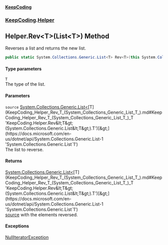 #### [KeepCoding](index.md 'index')
### [KeepCoding](KeepCoding.md 'KeepCoding').[Helper](KeepCoding_Helper.md 'KeepCoding.Helper')
## Helper.Rev&lt;T&gt;(List&lt;T&gt;) Method
Reverses a list and returns the new list.  
```csharp
public static System.Collections.Generic.List<T> Rev<T>(this System.Collections.Generic.List<T> source);
```
#### Type parameters
<a name='KeepCoding_Helper_Rev_T_(System_Collections_Generic_List_T_)_T'></a>
`T`  
The type of the list.
  
#### Parameters
<a name='KeepCoding_Helper_Rev_T_(System_Collections_Generic_List_T_)_source'></a>
`source` [System.Collections.Generic.List&lt;](https://docs.microsoft.com/en-us/dotnet/api/System.Collections.Generic.List-1 'System.Collections.Generic.List`1')[T](KeepCoding_Helper_Rev_T_(System_Collections_Generic_List_T_).md#KeepCoding_Helper_Rev_T_(System_Collections_Generic_List_T_)_T 'KeepCoding.Helper.Rev&lt;T&gt;(System.Collections.Generic.List&lt;T&gt;).T')[&gt;](https://docs.microsoft.com/en-us/dotnet/api/System.Collections.Generic.List-1 'System.Collections.Generic.List`1')  
The list to reverse.
  
#### Returns
[System.Collections.Generic.List&lt;](https://docs.microsoft.com/en-us/dotnet/api/System.Collections.Generic.List-1 'System.Collections.Generic.List`1')[T](KeepCoding_Helper_Rev_T_(System_Collections_Generic_List_T_).md#KeepCoding_Helper_Rev_T_(System_Collections_Generic_List_T_)_T 'KeepCoding.Helper.Rev&lt;T&gt;(System.Collections.Generic.List&lt;T&gt;).T')[&gt;](https://docs.microsoft.com/en-us/dotnet/api/System.Collections.Generic.List-1 'System.Collections.Generic.List`1')  
[source](KeepCoding_Helper_Rev_T_(System_Collections_Generic_List_T_).md#KeepCoding_Helper_Rev_T_(System_Collections_Generic_List_T_)_source 'KeepCoding.Helper.Rev&lt;T&gt;(System.Collections.Generic.List&lt;T&gt;).source') with the elements reversed.
#### Exceptions
[NullIteratorException](KeepCoding_Internal_NullIteratorException.md 'KeepCoding.Internal.NullIteratorException')  
